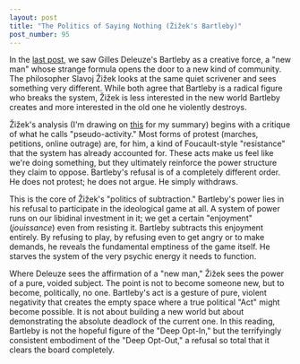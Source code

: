 ```yaml
---
layout: post
title: "The Politics of Saying Nothing (Žižek's Bartleby)"
post_number: 95
---
```


In the [last post](/post-94), we saw Gilles Deleuze's Bartleby as a creative force, a "new man" whose strange formula opens the door to a new kind of community. The philosopher Slavoj Žižek looks at the same quiet scrivener and sees something very different. While both agree that Bartleby is a radical figure who breaks the system, Žižek is less interested in the new world Bartleby creates and more interested in the old one he violently destroys.

Žižek's analysis (I'm drawing on [this](https://thedangerousmaybe.medium.com/i-would-prefer-not-to-%C5%BEi%C5%BEeks-bartleby-politics-12bd8d9de66a) for my summary) begins with a critique of what he calls "pseudo-activity." Most forms of protest (marches, petitions, online outrage) are, for him, a kind of Foucault-style "resistance" that the system has already accounted for. These acts make us feel like we're doing something, but they ultimately reinforce the power structure they claim to oppose. Bartleby's refusal is of a completely different order. He does not protest; he does not argue. He simply withdraws.

This is the core of Žižek's "politics of subtraction." Bartleby's power lies in his refusal to participate in the ideological game at all. A system of power runs on our libidinal investment in it; we get a certain "enjoyment" (*jouissance*) even from resisting it. Bartleby subtracts this enjoyment entirely. By refusing to play, by refusing even to get angry or to make demands, he reveals the fundamental emptiness of the game itself. He starves the system of the very psychic energy it needs to function.

Where Deleuze sees the affirmation of a "new man," Žižek sees the power of a pure, voided subject. The point is not to become someone new, but to become, politically, no one. Bartleby's act is a gesture of pure, violent negativity that creates the empty space where a true political "Act" might become possible. It is not about building a new world but about demonstrating the absolute deadlock of the current one. In this reading, Bartleby is not the hopeful figure of the "Deep Opt-In," but the terrifyingly consistent embodiment of the "Deep Opt-Out," a refusal so total that it clears the board completely.